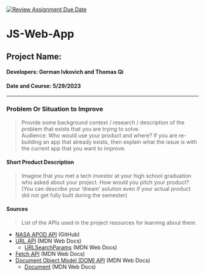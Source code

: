 [![Review Assignment Due Date](https://classroom.github.com/assets/deadline-readme-button-24ddc0f5d75046c5622901739e7c5dd533143b0c8e959d652212380cedb1ea36.svg)](https://classroom.github.com/a/_AfzJBUU)

# JS-Web-App

## Project Name:

#### Developers: German Ivkovich and Thomas Qi

#### Date and Course: 5/29/2023

<hr>

### Problem Or Situation to Improve

> Provide some background context / research / description of the problem that exists that you are trying to solve.  
> Audience: Who would use your product and where?
> If you are re-building an app that already exists, then explain what the issue is with the current app that you want to improve.

> >

#### Short Product Description

> Imagine that you met a tech investor at your high school graduation who asked about your project. How would you pitch your product?
> (You can describe your ‘dream’ solution even if your actual product did not get fully built during the semester)

> >

#### Sources

> List of the APIs used in the project resources for learning about them.

- [NASA APOD API](https://github.com/nasa/apod-api) (GitHub)
- [URL API](https://developer.mozilla.org/en-US/docs/Web/API/URL_API) (MDN Web Docs)
  - [URLSearchParams](https://developer.mozilla.org/en-US/docs/Web/API/URLSearchParams) (MDN Web Docs)
- [Fetch API](https://developer.mozilla.org/en-US/docs/Web/API/Fetch_API) (MDN Web Docs)
- [Document Object Model (DOM) API](https://developer.mozilla.org/en-US/docs/Web/API/Document_Object_Model) (MDN Web Docs)
  - [Document](https://developer.mozilla.org/en-US/docs/Web/API/Document) (MDN Web Docs)
